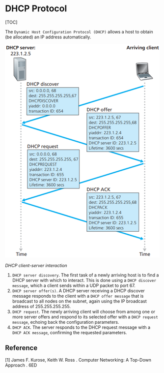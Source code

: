 # DHCP Protocol

[TOC]



The `Dynamic Host Configuration Protocol (DHCP)` allows a host to obtain (be allocated) an IP address automatically.

![dhcp_cs_interaction](res/dhcp_cs_interaction.png)

*DHCP client-server interaction*

1. `DHCP server discovery`. The first task of a newly arriving host is to find a DHCP server with which to interact. This is done using a `DHCP discover message`, which a client sends within a UDP packet to port 67.
2. `DHCP server offer(s)`. A DHCP server receiving a DHCP discover message responds to the client with a `DHCP offer message` that is broadcast to all nodes on the subnet, again using the IP broadcast address of 255.255.255.255.
3. `DHCP request`. The newly arriving client will choose from among one or more server offers and  respond to its selected offer with a `DHCP request message`, echoing back the configuration parameters.
4. `DHCP ACK`. The server responds to the DHCP request message with a `DHCP ACK message`, confirming the requested parameters.



## Reference

[1] James F. Kurose, Keith W. Ross . Computer Networking: A Top-Down Approach . 6ED

